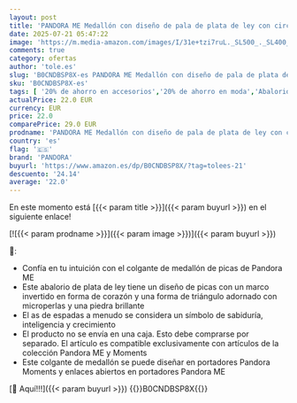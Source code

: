 ```yaml
---
layout: post
title: 'PANDORA ME Medallón con diseño de pala de plata de ley con circonitas cúbicas transparentes'
date: 2025-07-21 05:47:22
image: 'https://m.media-amazon.com/images/I/31e+tzi7ruL._SL500_._SL400_.jpg'
comments: true
category: ofertas
author: 'tole.es'
slug: 'B0CNDBSP8X-es PANDORA ME Medallón con diseño de pala de plata de ley con...'
sku: 'B0CNDBSP8X-es'
tags: [ '20% de ahorro en accesorios','20% de ahorro en moda','Abalorios para mujer','Arborist Merchandising Root','Dijes para mujer','Joyería para mujer','Joyería: -10% adicional en una selección de Moda','Moda','Moda Mujer','Prime Student -10% adicional en una selección de Moda','Self Service','Special Features Stores','c8538d25-3af9-48d3-aeff-5f3ce5572a36_0','c8538d25-3af9-48d3-aeff-5f3ce5572a36_4801','c8538d25-3af9-48d3-aeff-5f3ce5572a36_8301','de','ley','pandora','plata','🇪🇸', ]
actualPrice: 22.0 EUR
currency: EUR
price: 22.0
comparePrice: 29.0 EUR
prodname: 'PANDORA ME Medallón con diseño de pala de plata de ley con circonitas cúbicas transparentes'
country: 'es'
flag: '🇪🇸'
brand: 'PANDORA'
buyurl: 'https://www.amazon.es/dp/B0CNDBSP8X/?tag=tolees-21'
descuento: '24.14'
average: '22.0'
---
```


En este momento está [{{< param title >}}]({{< param buyurl >}}) en el siguiente enlace!

[![{{< param prodname >}}]({{< param image >}})]({{< param buyurl >}})

🔎:

- Confía en tu intuición con el colgante de medallón de picas de Pandora ME
- Este abalorio de plata de ley tiene un diseño de picas con un marco invertido en forma de corazón y una forma de triángulo adornado con microperlas y una piedra brillante
- El as de espadas a menudo se considera un símbolo de sabiduría, inteligencia y crecimiento
- El producto no se envía en una caja. Esto debe comprarse por separado. El artículo es compatible exclusivamente con artículos de la colección Pandora ME y Moments
- Este colgante de medallón se puede diseñar en portadores Pandora Moments y enlaces abiertos en portadores Pandora ME

[🛒 Aquí!!!]({{< param buyurl >}})
{{<world>}}B0CNDBSP8X{{</world>}}
